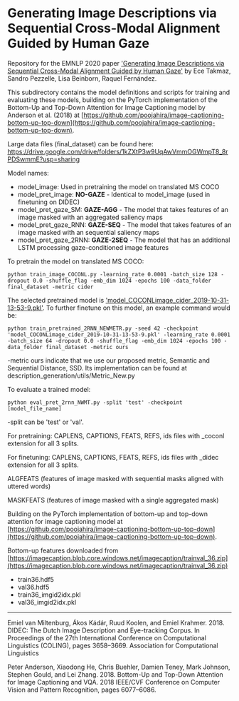 # Generating Image Descriptions via Sequential Cross-Modal Alignment Guided by Human Gaze

Repository for the EMNLP 2020 paper ['Generating Image Descriptions via Sequential Cross-Modal Alignment Guided by Human Gaze'](https://www.aclweb.org/anthology/2020.emnlp-main.377/) by Ece Takmaz, Sandro Pezzelle, Lisa Beinborn, Raquel Fernández.

This subdirectory contains the model definitions and scripts for training and evaluating these models, building on the PyTorch implementation of the Bottom-Up and Top-Down Attention for Image Captioning model by Anderson et al. (2018) at [https://github.com/poojahira/image-captioning-bottom-up-top-down](https://github.com/poojahira/image-captioning-bottom-up-top-down).

Large data files (final_dataset) can be found here: https://drive.google.com/drive/folders/1kZXtP3w9UqAwVmmOGWmpT8_8rPDSwmmE?usp=sharing 

Model names:
- model_image: Used in pretraining the model on translated MS COCO
- model_pret_image: **NO-GAZE** - Identical to model_image (used in finetuning on DIDEC)
- model_pret_gaze_SM: **GAZE-AGG** - The model that takes features of an image masked with an aggregated saliency maps
- model_pret_gaze_RNN: **GAZE-SEQ** - The model that takes features of an image masked with an sequential saliency maps
- model_pret_gaze_2RNN: **GAZE-2SEQ** - The model that has an additional LSTM processing gaze-conditioned image features

To pretrain the model on translated MS COCO:

``python train_image_COCONL.py -learning_rate 0.0001 -batch_size 128 -dropout 0.0 -shuffle_flag -emb_dim 1024 -epochs 100 -data_folder final_dataset -metric cider``

The selected pretrained model is ['model_COCONLimage_cider_2019-10-31-13-53-9.pkl'](https://uva.data.surfsara.nl/index.php/s/Lw4SMBHYyaPe37q). To further finetune on this model, an example command would be:

``python train_pretrained_2RNN_NEWMETR.py -seed 42 -checkpoint 'model_COCONLimage_cider_2019-10-31-13-53-9.pkl' -learning_rate 0.0001 -batch_size 64 -dropout 0.0 -shuffle_flag -emb_dim 1024 -epochs 100 -data_folder final_dataset -metric ours``

-metric ours indicate that we use our proposed metric, Semantic and Sequential Distance, SSD. Its implementation can be found at description_generation/utils/Metric_New.py

To evaluate a trained model:

``python eval_pret_2rnn_NWMT.py -split 'test' -checkpoint [model_file_name]``

-split can be 'test' or 'val'.

For pretraining:
CAPLENS, CAPTIONS, FEATS, REFS, ids files with _coconl extension for all 3 splits.

For finetuning:
CAPLENS, CAPTIONS, FEATS, REFS, ids files with _didec extension for all 3 splits.

ALGFEATS (features of image masked with sequential masks aligned with uttered words)

MASKFEATS (features of image masked with a single aggregated mask)

Building on the PyTorch implementation of bottom-up and top-down attention for image captioning model at [https://github.com/poojahira/image-captioning-bottom-up-top-down](https://github.com/poojahira/image-captioning-bottom-up-top-down).

Bottom-up features downloaded from [https://imagecaption.blob.core.windows.net/imagecaption/trainval_36.zip](https://imagecaption.blob.core.windows.net/imagecaption/trainval_36.zip)

- train36.hdf5
- val36.hdf5
- train36_imgid2idx.pkl
- val36_imgid2idx.pkl


---
Emiel van Miltenburg, Ákos Kádár, Ruud Koolen, and Emiel Krahmer. 2018. DIDEC: The Dutch Image Description and Eye-tracking Corpus. In Proceedings of the 27th International Conference on Computational Linguistics (COLING), pages 3658–3669. Association for Computational Linguistics

Peter Anderson, Xiaodong He, Chris Buehler, Damien Teney, Mark Johnson, Stephen Gould, and Lei Zhang. 2018. Bottom-Up and Top-Down Attention for Image Captioning and VQA. 2018 IEEE/CVF Conference on Computer Vision and Pattern Recognition, pages 6077–6086.
